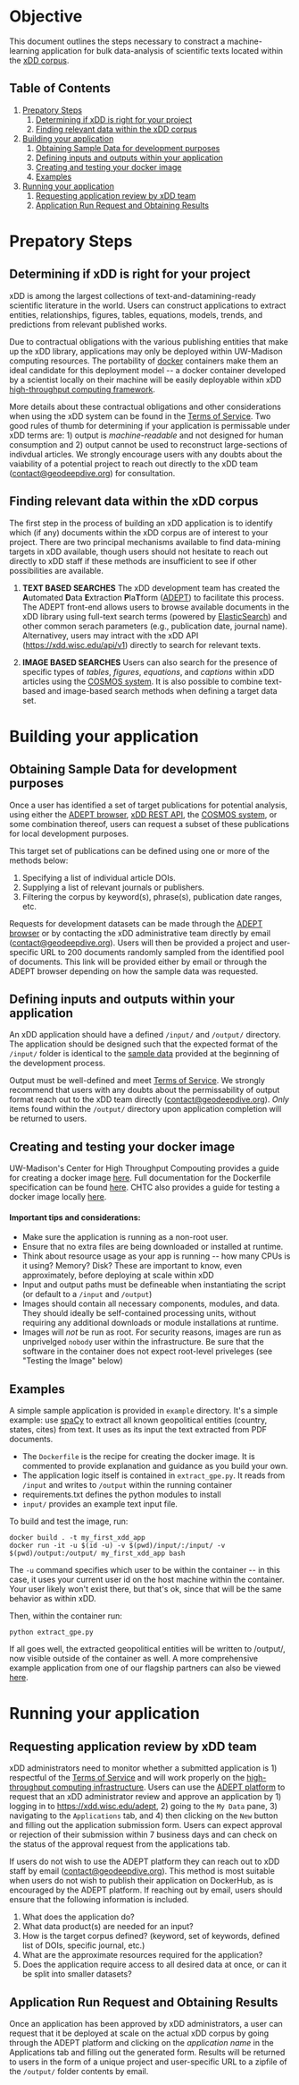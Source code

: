 # Objective
This document outlines the steps necessary to constract a machine-learning application for bulk data-analysis of scientific texts located within the [xDD corpus](https://xdd.wisc.edu).

## Table of Contents
1. [Prepatory Steps](#prepatory-steps)
    1. [Determining if xDD is right for your project](#determining-if-xdd-is-right-for-your-project)
    2. [Finding relevant data within the xDD corpus](#finding-relevant-data-within-the-xdd-corpus)
2. [Building your application](#building-your-application)
    1. [Obtaining Sample Data for development purposes](#obtaining-sample-data-for-development-purposes)
    2. [Defining inputs and outputs within your application](#defining-inputs-and-outputs-within-your-application)
    3. [Creating and testing your docker image](#creating-a-docker-image)
    4. [Examples](#examples)
3. [Running your application](#running-your-application)
    1. [Requesting application review by xDD team](#requesting-application-review-by-xDD-team)
    2. [Application Run Request and Obtaining Results](#application-run-request-and-obtaining-results)

# Prepatory Steps
## Determining if xDD is right for your project
xDD is among the largest collections of text-and-datamining-ready scientific literature in the world. Users can construct applications to extract entities, relationships, figures, tables, equations, models, trends, and predictions from relevant published works.

Due to contractual obligations with the various publishing entities that make up the xDD library, applications may only be deployed within UW-Madison computing resources. The portability of [docker](https://www.docker.com/) containers make them an ideal candidate for this deployment model -- a docker container developed by a scientist locally on their machine will be easily deployable within xDD [high-throughput computing framework](https://chtc.cs.wisc.edu/). 

More details about these contractual obligations and other considerations when using the xDD system can be found in the [Terms of Service](https://github.com/ngds/ADEPT_frontend/blob/main/TOS.md#terms-of-service). Two good rules of thumb for determining if your application is permissable under xDD terms are: 1) output is *machine-readable* and not designed for human consumption and 2) output cannot be used to reconstruct large-sections of indivdual articles. We strongly encourage users with any doubts about the vaiability of a potential project to reach out directly to the xDD team (contact@geodeepdive.org) for consultation. 

## Finding relevant data within the xDD corpus
The first step in the process of building an xDD application is to identify which (if any) documents within the xDD corpus are of interest to your project. There are two principal mechanisms available to find data-mining targets in xDD available, though users should not hesitate to reach out directly to xDD staff if these methods are insufficient to see if other possibilities are available.

1. **TEXT BASED SEARCHES** The xDD development team has created the **A**utomated **D**ata **E**xtraction **P**la**T**form ([ADEPT](https://xdd.wisc.edu/adept)) to facilitate this process. The ADEPT front-end allows users to browse available documents in the xDD library using full-text search terms (powered by [ElasticSearch](https://www.elastic.co)) and other common serach parameters (e.g., publication date, journal name). Alternativey, users may intract with the xDD API (https://xdd.wisc.edu/api/v1) directly to search for relevant texts. 

2. **IMAGE BASED SEARCHES** Users can also search for the presence of specific types of *tables*, *figures*, *equations*, and *captions* within xDD articles using the [COSMOS system](https://github.com/UW-COSMOS/cosmos). It is also possible to combine text-based and image-based search methods when defining a target data set.

# Building your application

## Obtaining Sample Data for development purposes
Once a user has identified a set of target publications for potential analysis, using either the [ADEPT browser](https://xdd.wisc.edu/adept#loginPanel), [xDD REST API](https://xdd.wisc.edu/api/v1), the [COSMOS system](https://github.com/UW-COSMOS/cosmos), or some combination thereof, users can request a subset of these publications for local development purposes.

This target set of publications can be defined using one or more of the methods below:
1. Specifying a list of individual article DOIs.
2. Supplying a list of relevant journals or publishers.
3. Filtering the corpus by keyword(s), phrase(s), publication date ranges, etc.

Requests for development datasets can be made through the [ADEPT browser](https://xdd.wisc.edu/adept) or by contacting the xDD administrative team directly by email (contact@geodeepdive.org). Users will then be provided a project and user-specific URL to 200 documents randomly sampled from the identified pool of documents. This link will be provided either by email or through the ADEPT browser depending on how the sample data was requested.

## Defining inputs and outputs within your application
An xDD application should have a defined `/input/` and `/output/` directory. The application should be designed such that the expected format of the `/input/` folder is identical to the [sample data](#obtaining-sample-data-for-development-purposes) provided at the beginning of the development process.

Output must be well-defined and meet [Terms of Service](#determining-if-xdd-is-right-for-your-project). We strongly recommend that users with any doubts about the permissability of output format reach out to the xDD team directly (contact@geodeepdive.org). *Only* items found within the `/output/` directory upon application completion will be returned to users.

## Creating and testing your docker image
UW-Madison's Center for High Throughput Compouting provides a guide for creating a docker image [here](http://chtc.cs.wisc.edu/docker-build.shtml). Full documentation for the Dockerfile specification can be found [here](https://docs.docker.com/engine/reference/builder/). CHTC also provides a guide for testing a docker image locally [here](http://chtc.cs.wisc.edu/docker-test.shtml). 

#### Important tips and considerations:
- Make sure the application is running as a non-root user.
- Ensure that no extra files are being downloaded or installed at runtime.
- Think about resource usage as your app is running -- how many CPUs is it using? Memory? Disk? These are important to know, even approximately, before deploying at scale within xDD
- Input and output paths must be defineable when instantiating the script (or default to a `/input` and `/output`)
- Images should contain all necessary components, modules, and data. They should ideally be self-contained processing units, without requiring any additional downloads or module installations at runtime.
- Images will _not_ be run as root. For security reasons, images are run as unprivelged `nobody` user within the infrastructure. Be sure that the software in the container does not expect root-level priveleges (see "Testing the Image" below)

## Examples
A simple sample application is provided in `example` directory. It's a simple example: use [spaCy](https://spacy.io) to extract all known geopolitical entities (country, states, cites) from text. It uses as its input the text extracted from PDF documents.

  - The `Dockerfile` is the recipe for creating the docker image. It is commented to provide explanation and guidance as you build your own. 
  - The application logic itself is contained in `extract_gpe.py`. It reads from `/input` and writes to `/output` within the running container
  - requirements.txt defines the python modules to install
  - `input/` provides an example text input file.

To build and test the image, run:

```
docker build . -t my_first_xdd_app
docker run -it -u $(id -u) -v $(pwd)/input/:/input/ -v $(pwd)/output:/output/ my_first_xdd_app bash
```

The `-u` command specifies which user to be within the container -- in this case, it uses your current user id on the host machine within the container. Your user likely won't exist there, but that's ok, since that will be the same behavior as within xDD.

Then, within the container run:
```
python extract_gpe.py
```

If all goes well, the extracted geopolitical entities will be written to /output/, now visible outside of the container as well. A more comprehensive example application from one of our flagship partners can also be viewed [here](https://github.com/throughput-ec/UnacquiredSites/tree/master).

# Running your application

## Requesting application review by xDD team
xDD administrators need to monitor whether a submitted application is 1) respectful of the [Terms of Service](#determining-if-xdd-is-right-for-your-project) and will work properly on the [high-throughput computing infrastructure](https://chtc.cs.wisc.edu/). Users can use the [ADEPT platform](https://xdd.wisc.edu/adept) to request that an xDD administrator review and approve an application by 1) logging in to https://xdd.wisc.edu/adept, 2) going to the `My Data` pane, 3) navigating to the `Applications` tab, and 4) then clicking on the `New` button and filling out the application submission form. Users can expect approval or rejection of their submission within 7 business days and can check on the status of the approval request from the applications tab.

If users do not wish to use the ADEPT platform they can reach out to xDD staff by email (contact@geodeepdive.org). This method is most suitable when users do not wish to publish their application on DockerHub, as is encouraged by the ADEPT platform. If reaching out by email, users should ensure that the following information is included.

1. What does the application do?
2. What data product(s) are needed for an input?
3. How is the target corpus defined? (keyword, set of keywords, defined list of DOIs, specific journal, etc.)
4. What are the approximate resources required for the application?
5. Does the application require access to all desired data at once, or can it be split into smaller datasets?

## Application Run Request and Obtaining Results
Once an application has been approved by xDD administrators, a user can request that it be deployed at scale on the actual xDD corpus by going through the ADEPT platform and clicking on the *application name* in the Applications tab and filling out the generated form. Results will be returned to users in the form of a unique project and user-specific URL to a zipfile of the `/output/` folder contents by email.
